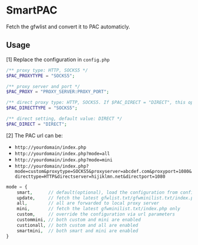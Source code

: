 # SmartPAC
Fetch the gfwlist and convert it to PAC automaticly.

## Usage
[1] Replace the configuration in `config.php`
```php
/** proxy type: HTTP, SOCKS5 */
$PAC_PROXYTYPE = "SOCKS5";

/** proxy server and port */
$PAC_PROXY = "PROXY_SERVER:PROXY_PORT";

/** direct proxy type: HTTP, SOCKS5. If $PAC_DIRECT = "DIRECT", this option is not available. */
$PAC_DIRECTTYPE = "SOCKS5";

/** direct setting, default value: DIRECT */
$PAC_DIRECT = "DIRECT";
```
[2] The PAC url can be:
* `http://yourdomain/index.php` 
* `http://yourdomain/index.php?mode=all`
* `http://yourdomain/index.php?mode=mini`
* `http://yourdomain/index.php?mode=custom&proxytype=SOCKS5&proxyserver=abcdef.com&proxyport=1080&directtype=HTTP&directserver=hijiklmn.net&directport=1080`
```php
mode = {
    smart,      // default(optional), load the configuration from config.php
    update,     // fetch the latest gfwlist.txt/gfwminilist.txt/index.php from github
    all,        // all are forwarded to local proxy server
    mini,       // fetch the latest gfwminilist.txt/index.php only
    custom,     // override the configuration via url parameters
    custommini, // both custom and mini are enabled
    custionall, // both custom and all are enabled
    smartmini,  // both smart and mini are enabled
}
```
